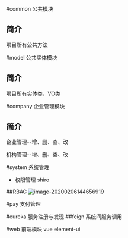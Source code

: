 #common
公共模块
## 简介
项目所有公共方法

#model
公共实体模块
## 简介
项目所有实体类，VO类

#company
企业管理模块
## 简介
企业管理--增、删、查、改

机构管理--增、删、查、改

#system
系统管理
- 权限管理 shiro

##RBAC
![image-20200206144656919](/Users/dong/IdeaProjects/javaLearn/hrm/RBAC.png)

#pay
支付管理

#eureka
服务注册与发现
##feign
系统间服务调用

#web
前端模块 vue element-ui

